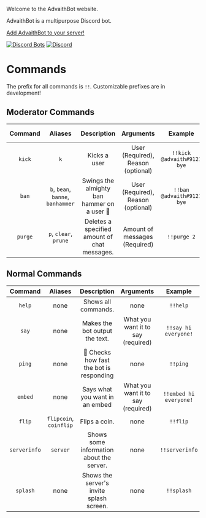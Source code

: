 Welcome to the AdvaithBot website.

AdvaithBot is a multipurpose Discord bot.

[Add AdvaithBot to your server!](/invite)

[![Discord Bots](https://discordbots.org/api/widget/398690824721924107.svg)](https://discordbots.org/bot/398690824721924107) [![Discord](https://discordapp.com/api/guilds/398998849026261003/embed.png?style=banner3)](https://discord.gg/jfSCWE3)

# Commands
The prefix for all commands is `!!`. Customizable prefixes are in development!

## Moderator Commands

Command | Aliases | Description | Arguments | Example | Required Permission
:---:|:---:|:---:|:---:|:---:|:---:
`kick` | `k` | Kicks a user | User (Required), Reason (optional) | `!!kick @advaith#9121 bye` | Kicks A Member
`ban` | `b`, `bean`, `banne`, `banhammer`| Swings the almighty ban hammer on a user 🔨 | User (Required), Reason (optional) | `!!ban @advaith#9121 bye` | Bans A Member
`purge` | `p`, `clear`, `prune` | Deletes a specified amount of chat messages. | Amount of messages (Required) | `!!purge 2` | Manage Messages

## Normal Commands

Command | Aliases | Description | Arguments | Example
:---:|:---:|:---:|:---:|:---:
`help` | none | Shows all commands. | none | `!!help`
`say` | none | Makes the bot output the text. | What you want it to say (required) | `!!say hi everyone!`
`ping` | none | 🏓 Checks how fast the bot is responding | none | `!!ping`
`embed` | none | Says what you want in an embed | What you want it to say (required) | `!!embed hi everyone!`
`flip` | `flipcoin`, `coinflip` | Flips a coin. | none | `!!flip`
`serverinfo` | `server` | Shows some information about the server. | none | `!!serverinfo`
`splash` | none | Shows the server's invite splash screen. | none | `!!splash`
